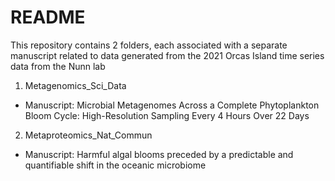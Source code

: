 # README

This repository contains 2 folders, each associated with a separate manuscript related to data generated from the 
2021 Orcas Island time series data from the Nunn lab

1. Metagenomics_Sci_Data

- Manuscript: 	Microbial Metagenomes Across a Complete Phytoplankton Bloom Cycle: High-Resolution Sampling Every 4 Hours Over 22 Days


2. Metaproteomics_Nat_Commun

- Manuscript: Harmful algal blooms preceded by a predictable and quantifiable shift in the oceanic microbiome



